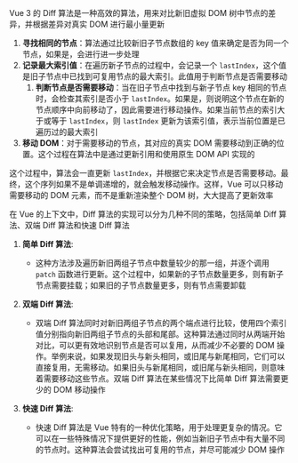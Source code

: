 Vue 3 的 Diff 算法是一种高效的算法，用来对比新旧虚拟 DOM 树中节点的差异，并根据差异对真实 DOM 进行最小量更新

1. **寻找相同的节点**：算法通过比较新旧子节点数组的 key 值来确定是否为同一个节点，如果是，会进行进一步处理
2. **记录最大索引值**：在遍历新子节点的过程中，会记录一个 `lastIndex`，这个值是旧子节点中已找到可复用节点的最大索引。此值用于判断节点是否需要移动
	1. **判断节点是否需要移动**：当在旧子节点中找到与新子节点 key 相同的节点时，会检查其索引是否小于 `lastIndex`。如果是，则说明这个节点在新的节点顺序中向前移动了，因此需要进行移动操作。如果当前节点的索引大于或等于 `lastIndex`，则 `lastIndex` 更新为该索引值，表示当前位置是已遍历过的最大索引
3. **移动 DOM**：对于需要移动的节点，其对应的真实 DOM 需要移动到正确的位置。这个过程在算法中是通过更新引用和使用原生 DOM API 实现的

这个过程中，算法会一直更新 `lastIndex`，并根据它来决定节点是否需要移动。最终，这个序列如果不是单调递增的，就会触发移动操作。这样，Vue 可以只移动需要移动的 DOM 元素，而不是重新渲染整个 DOM 树，大大提高了更新效率​​

在 Vue 的上下文中，Diff 算法的实现可以分为几种不同的策略，包括简单 Diff 算法、双端 Diff 算法和快速 Diff 算法

1. **简单 Diff 算法**:

   - 这种方法涉及遍历新旧两组子节点中数量较少的那一组，并逐个调用 `patch` 函数进行更新。这个过程中，如果新的子节点数量更多，则有新子节点需要挂载；如果旧的子节点数量更多，则有节点需要卸载 ​​

2. **双端 Diff 算法**:

   - 双端 Diff 算法同时对新旧两组子节点的两个端点进行比较，使用四个索引值分别指向新旧两组子节点的头部和尾部。这种算法通过同时从两端开始对比，可以更有效地识别节点是否可以复用，从而减少不必要的 DOM 操作。举例来说，如果发现旧头与新头相同，或旧尾与新尾相同，它们可以直接复用，无需移动。如果旧头与新尾相同，或旧尾与新头相同，则意味着需要移动这些节点。双端 Diff 算法在某些情况下比简单 Diff 算法需要更少的 DOM 移动操作 ​​

3. **快速 Diff 算法**:

   - 快速 Diff 算法是 Vue 特有的一种优化策略，用于处理更复杂的情况。它可以在一些特殊情况下提供更好的性能，例如当新旧子节点中有大量不同的节点时。这种算法会尝试找出可复用的节点，并尽可能减少 DOM 操作 ​​



